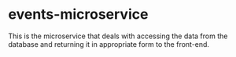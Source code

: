 # events-microservice

This is the microservice that deals with accessing the data from the database and returning it in appropriate form to the front-end.

